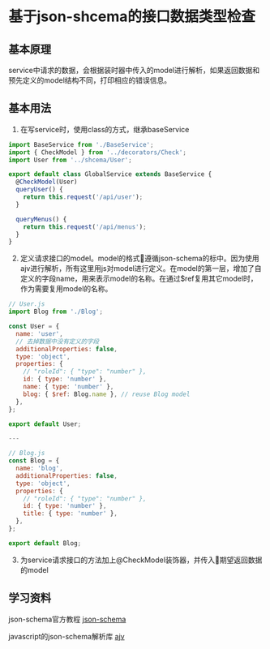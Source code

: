 # 基于json-shcema的接口数据类型检查

## 基本原理
service中请求的数据，会根据装时器中传入的model进行解析，如果返回数据和预先定义的model结构不同，打印相应的错误信息。

## 基本用法

1. 在写service时，使用class的方式，继承baseService
```javascript
import BaseService from './BaseService';
import { CheckModel } from '../decorators/Check';
import User from '../shcema/User';

export default class GlobalService extends BaseService {
  @CheckModel(User)
  queryUser() {
    return this.request('/api/user');
  }

  queryMenus() {
    return this.request('/api/menus');
  }
}
```

2. 定义请求接口的model。model的格式遵循json-schema的标中。因为使用ajv进行解析，所有这里用js对model进行定义。在model的第一层，增加了自定义的字段name，用来表示model的名称。在通过$ref复用其它model时，作为需要复用model的名称。
```javascript
// User.js
import Blog from './Blog';

const User = {
  name: 'user',
  // 去掉数据中没有定义的字段
  additionalProperties: false,
  type: 'object',
  properties: {
    // "roleId": { "type": "number" },
    id: { type: 'number' },
    name: { type: 'number' },
    blog: { $ref: Blog.name }, // reuse Blog model
  },
};

export default User;

---

// Blog.js
const Blog = {
  name: 'blog',
  additionalProperties: false,
  type: 'object',
  properties: {
    // "roleId": { "type": "number" },
    id: { type: 'number' },
    title: { type: 'number' },
  },
};

export default Blog;
```

3. 为service请求接口的方法加上@CheckModel装饰器，并传入期望返回数据的model

## 学习资料
json-schema官方教程 [json-schema](http://json-schema.org/learn/getting-started-step-by-step.htmls)

javascript的json-schema解析库 [ajv](https://ajv.js.org/) 

